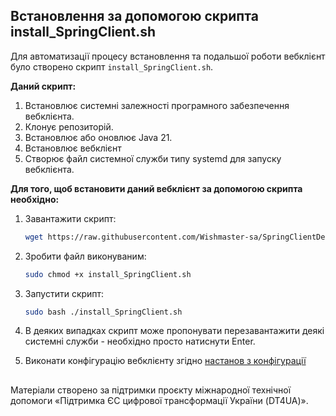 ## Встановлення за допомогою скрипта install_SpringClient.sh

Для автоматизації процесу встановлення та подальшої роботи вебклієнт було створено скрипт `install_SpringClient.sh`.

**Даний скрипт:**

1. Встановлює системні залежності програмного забезпечення вебклієнта.
2. Клонує репозиторій.
3. Встановлює або оновлює Java 21.
4. Встановлює вебклієнт
5. Створює файл системної служби типу systemd для запуску вебклієнта.

**Для того, щоб встановити даний вебклієнт за допомогою скрипта необхідно:**

1. Завантажити скрипт:

   ```bash
   wget https://raw.githubusercontent.com/Wishmaster-sa/SpringClientDemo/master/install_SpringClient.sh
   ```

2. Зробити файл виконуваним:

   ```bash
   sudo chmod +x install_SpringClient.sh
   ```

3. Запустити скрипт:

   ```bash
   sudo bash ./install_SpringClient.sh
   ```
4. В деяких випадках скрипт може пропонувати перезавантажити деякі системні служби - необхідно просто натиснути Enter.

5. Виконати конфігурацію вебклієнту згідно [настанов з конфігурації](./configuration.md)

##
Матеріали створено за підтримки проєкту міжнародної технічної допомоги «Підтримка ЄС цифрової трансформації України (DT4UA)».
